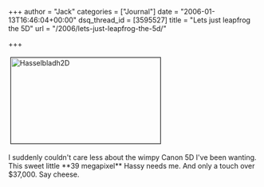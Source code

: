 +++
author = "Jack"
categories = ["Journal"]
date = "2006-01-13T16:46:04+00:00"
dsq_thread_id = [3595527]
title = "Lets just leapfrog the 5D"
url = "/2006/lets-just-leapfrog-the-5d/"

+++

<img src="/files/hasselbladh2d.jpg" height="172" width="300" border="1" hspace="4" vspace="4" alt="Hasselbladh2D" /> 

I suddenly couldn't care less about the wimpy Canon 5D I've been wanting. This sweet little \*\*39 megapixel\*\* Hassy needs me. And only a touch over $37,000. Say cheese.